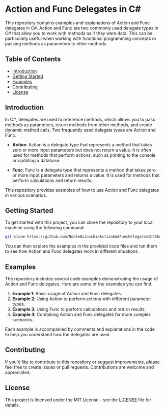 # Action and Func Delegates in C#

This repository contains examples and explanations of Action and Func delegates in C#. Action and Func are two commonly used delegate types in C# that allow you to work with methods as if they were data. This can be particularly useful when working with functional programming concepts or passing methods as parameters to other methods.

## Table of Contents

- [Introduction](#introduction)
- [Getting Started](#getting-started)
- [Examples](#examples)
- [Contributing](#contributing)
- [License](#license)

## Introduction

In C#, delegates are used to reference methods, which allows you to pass methods as parameters, return methods from other methods, and create dynamic method calls. Two frequently used delegate types are Action and Func.

- **Action**: Action is a delegate type that represents a method that takes zero or more input parameters but does not return a value. It is often used for methods that perform actions, such as printing to the console or updating a database.

- **Func**: Func is a delegate type that represents a method that takes zero or more input parameters and returns a value. It is used for methods that perform calculations and return results.

This repository provides examples of how to use Action and Func delegates in various scenarios.

## Getting Started

To get started with this project, you can clone the repository to your local machine using the following command:

```bash
git clone https://github.com/NobleOsinachi/ActionAndFuncDelegatesInCSharp.git
```

You can then explore the examples in the provided code files and run them to see how Action and Func delegates work in different situations.

## Examples

The repository includes several code examples demonstrating the usage of Action and Func delegates. Here are some of the examples you can find:

1. **Example 1**: Basic usage of Action and Func delegates.
2. **Example 2**: Using Action to perform actions with different parameter types.
3. **Example 3**: Using Func to perform calculations and return results.
4. **Example 4**: Combining Action and Func delegates for more complex scenarios.

Each example is accompanied by comments and explanations in the code to help you understand how the delegates are used.

## Contributing

If you'd like to contribute to this repository or suggest improvements, please feel free to create issues or pull requests. Contributions are welcome and appreciated.

## License

This project is licensed under the MIT License - see the [LICENSE](LICENSE) file for details.
